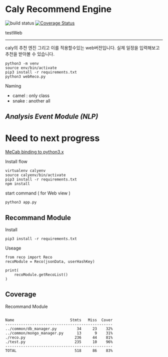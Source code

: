Caly Recommend Engine 
=========
![build status](https://travis-ci.org/CalyFactory/caly-recommend-system.svg)
[![Coverage Status](https://coveralls.io/repos/github/CalyFactory/caly-recommend-system/badge.svg?branch=recommender)](https://coveralls.io/github/CalyFactory/caly-recommend-system?branch=recommender)

testWeb
___
caly의 추천 엔진 그리고 이를 적용할수있는 web버전입니다. 
실제 일정을 입력해보고 추천을 받아볼 수 있습니다. 


```
python3 -m venv
source env/bin/activate
pip3 install -r requirements.txt
python3 webReco.py
```


Naming
* camel : only class
* snake : another all


***Analysis Event Module (NLP)***
---

# Need to next progress

[MeCab binding to python3.x](https://bitbucket.org/eunjeon/mecab-python-0.996)

Install flow

```
virtualenv calyenv
source calyenv/bin/activate
pip3 install -r requirements.txt
npm install
```

start command ( for Web view )

```
python3 app.py
```

Recommand Module
---

Install
```
pip3 install -r requirements.txt
```

Useage
```
from reco import Reco
recoModule = Reco(jsonData, userHashKey)

print(
    recoModule.getRecoList()
)
```



Coverage
---

Recommand Module

```

Name                         Stmts   Miss  Cover
------------------------------------------------
../common/db_manager.py         34     23    32%
../common/mongo_manager.py      13      9    31%
./reco.py                      236     44    81%
./test.py                      235     10    96%
------------------------------------------------
TOTAL                          518     86    83%
```
